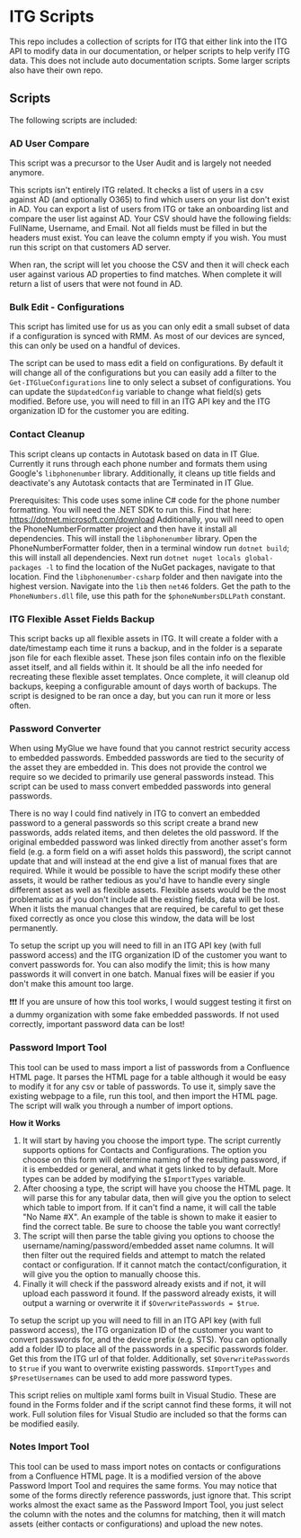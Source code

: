 # ITG Scripts

This repo includes a collection of scripts for ITG that either link into the ITG API to modify data in our documentation, or helper scripts to help verify ITG data. This does not include auto documentation scripts. Some larger scripts also have their own repo.

## Scripts
The following scripts are included:

### AD User Compare
This script was a precursor to the User Audit and is largely not needed anymore.

This scripts isn't entirely ITG related. It checks a list of users in a csv against AD (and optionally O365) to find which users on your list don't exist in AD. You can export a list of users from ITG or take an onboarding list and compare the user list against AD. Your CSV should have the following fields: FullName, Username, and Email. Not all fields must be filled in but the headers must exist. You can leave the column empty if you wish. You must run this script on that customers AD server.

When ran, the script will let you choose the CSV and then it will check each user against various AD properties to find matches. When complete it will return a list of users that were not found in AD. 

### Bulk Edit - Configurations
This script has limited use for us as you can only edit a small subset of data if a configuration is synced with RMM. As most of our devices are synced, this can only be used on a handful of devices.

The script can be used to mass edit a field on configurations. By default it will change all of the configurations but you can easily add a filter to the `Get-ITGlueConfigurations` line to only select a subset of configurations. You can update the `$UpdatedConfig` variable to change what field(s) gets modified. Before use, you will need to fill in an ITG API key and the ITG organization ID for the customer you are editing. 

### Contact Cleanup
This script cleans up contacts in Autotask based on data in IT Glue. Currently it runs through each phone number and formats them using Google's `libphonenumber` library. Additionally, it cleans up title fields and deactivate's any Autotask contacts that are Terminated in IT Glue.

Prerequisites: This code uses some inline C# code for the phone number formatting. You will need the .NET SDK to run this. Find that here: https://dotnet.microsoft.com/download
Additionally, you will need to open the PhoneNumberFormatter project and then have it install all dependencies. This will install the `libphonenumber` library. Open the PhoneNumberFormatter folder, then in a terminal window run `dotnet build`; this will install all dependencies. Next run `dotnet nuget locals global-packages -l` to find the location of the NuGet packages, navigate to that location. Find the `libphonenumber-csharp` folder and then navigate into the highest version. Navigate into the `lib` then `net46` folders. Get the path to the `PhoneNumbers.dll` file, use this path for the `$phoneNumbersDLLPath` constant.

### ITG Flexible Asset Fields Backup
This script backs up all flexible assets in ITG. It will create a folder with a date/timestamp each time it runs a backup, and in the folder is a separate json file for each flexible asset. These json files contain info on the flexible asset itself, and all fields within it. It should be all the info needed for recreating these flexible asset templates. Once complete, it will cleanup old backups, keeping a configurable amount of days worth of backups. The script is designed to be ran once a day, but you can run it more or less often.

### Password Converter
When using MyGlue we have found that you cannot restrict security access to embedded passwords. Embedded passwords are tied to the security of the asset they are embedded in. This does not provide the control we require so we decided to primarily use general passwords instead. This script can be used to mass convert embedded passwords into general passwords.

There is no way I could find natively in ITG to convert an embedded password to a general passwords so this script create a brand new passwords, adds related items, and then deletes the old password. If the original embedded password was linked directly from another asset's form field (e.g. a form field on a wifi asset holds this password), the script cannot update that and will instead at the end give a list of manual fixes that are required. While it would be possible to have the script modify these other assets, it would be rather tedious as you'd have to handle every single different asset as well as flexible assets. Flexible assets would be the most problematic as if you don't include all the existing fields, data will be lost. When it lists the manual changes that are required, be careful to get these fixed correctly as once you close this window, the data will be lost permanently. 

To setup the script up you will need to fill in an ITG API key (with full password access) and the ITG organization ID of the customer you want to convert passwords for. You can also modify the limit; this is how many passwords it will convert in one batch. Manual fixes will be easier if you don't make this amount too large.

:heavy_exclamation_mark::heavy_exclamation_mark::heavy_exclamation_mark: If you are unsure of how this tool works, I would suggest testing it first on a dummy organization with some fake embedded passwords. If not used correctly, important password data can be lost!

### Password Import Tool
This tool can be used to mass import a list of passwords from a Confluence HTML page. It parses the HTML page for a table although it would be easy to modify it for any csv or table of passwords. To use it, simply save the existing webpage to a file, run this tool, and then import the HTML page. The script will walk you through a number of import options. 

**How it Works**
1. It will start by having you choose the import type. The script currently supports options for Contacts and Configurations. The option you choose on this form will determine naming of the resulting password, if it is embedded or general, and what it gets linked to by default. More types can be added by modifying the `$ImportTypes` variable. 
2. After choosing a type, the script will have you choose the HTML page. It will parse this for any tabular data, then will give you the option to select which table to import from. If it can't find a name, it will call the table "No Name #X". An example of the table is shown to make it easier to find the correct table. Be sure to choose the table you want correctly! 
3. The script will then parse the table giving you options to choose the username/naming/password/embedded asset name columns. It will then filter out the required fields and attempt to match the related contact or configuration. If it cannot match the contact/configuration, it will give you the option to manually choose this. 
4. Finally it will check if the password already exists and if not, it will upload each password it found. If the password already exists, it will output a warning or overwrite it if `$OverwritePasswords = $true`. 

To setup the script up you will need to fill in an ITG API key (with full password access), the ITG organization ID of the customer you want to convert passwords for, and the device prefix (e.g. STS). You can optionally add a folder ID to place all of the passwords in a specific passwords folder. Get this from the ITG url of that folder. Additionally, set `$OverwritePasswords` to `$true` if you want to overwrite existing passwords. `$ImportTypes` and `$PresetUsernames` can be used to add more password types. 

This script relies on multiple xaml forms built in Visual Studio. These are found in the Forms folder and if the script cannot find these forms, it will not work. Full solution files for Visual Studio are included so that the forms can be modified easily. 

### Notes Import Tool
This tool can be used to mass import notes on contacts or configurations from a Confluence HTML page. It is a modified version of the above Password Import Tool and requires the same forms. You may notice that some of the forms directly reference passwords, just ignore that. This script works almost the exact same as the Password Import Tool, you just select the column with the notes and the columns for matching, then it will match assets (either contacts or configurations) and upload the new notes.